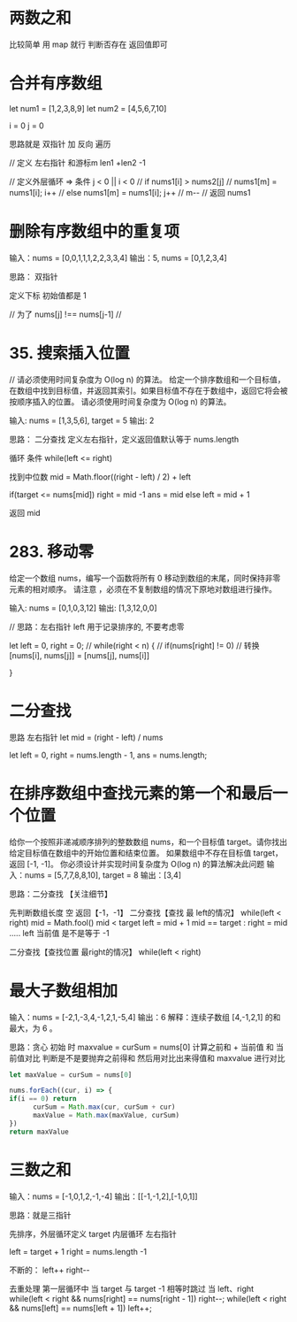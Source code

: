 # 两数之和
比较简单 用 map 就行
判断否存在 返回值即可



# 合并有序数组
let num1 = [1,2,3,8,9]
let num2 = [4,5,6,7,10]

i = 0
j = 0

思路就是 双指针 加 反向 遍历

// 定义 左右指针 和游标m len1 +len2 -1

// 定义外层循环 => 条件 j < 0 || i < 0
// if nums1[i] > nums2[j]
//    nums1[m] = nums1[i];  i++
// else nums1[m] = nums1[i]; j++
// m--
// 返回 nums1


# 删除有序数组中的重复项
输入：nums = [0,0,1,1,1,2,2,3,3,4]
输出：5, nums = [0,1,2,3,4]

思路：
双指针

定义下标 初始值都是 1

// 为了 nums[j] !== nums[j-1]
// 


# 35. 搜索插入位置
// 请必须使用时间复杂度为 O(log n) 的算法。
给定一个排序数组和一个目标值，在数组中找到目标值，并返回其索引。如果目标值不存在于数组中，返回它将会被按顺序插入的位置。
请必须使用时间复杂度为 O(log n) 的算法。

输入: nums = [1,3,5,6], target = 5
输出: 2

思路： 二分查找
定义左右指针，定义返回值默认等于 nums.length

循环 条件 while(left <= right)

找到中位数 mid = Math.floor((right - left) / 2) + left

if(target <= nums[mid]) 
    right = mid -1
    ans = mid
else 
    left = mid + 1

返回 mid

# 283. 移动零
给定一个数组 nums，编写一个函数将所有 0 移动到数组的末尾，同时保持非零元素的相对顺序。
请注意 ，必须在不复制数组的情况下原地对数组进行操作。

输入: nums = [0,1,0,3,12]
输出: [1,3,12,0,0]

// 思路：左右指针 left 用于记录排序的, 不要考虑零

let left = 0, right = 0;
// while(right < n) {
//   if(nums[right] != 0) 
//    转换 [nums[i], nums[j]] = [nums[j], nums[i]]

}

# 二分查找
思路 左右指针 
let mid = (right - left) / nums

let left = 0, right = nums.length - 1, ans = nums.length;

# 在排序数组中查找元素的第一个和最后一个位置
给你一个按照非递减顺序排列的整数数组 nums，和一个目标值 target。请你找出给定目标值在数组中的开始位置和结束位置。
如果数组中不存在目标值 target，返回 [-1, -1]。
你必须设计并实现时间复杂度为 O(log n) 的算法解决此问题
输入：nums = [5,7,7,8,8,10], target = 8
输出：[3,4]

思路：二分查找 【关注细节】

先判断数组长度 空 返回【-1，-1】
二分查找【查找 最 left的情况】
   while(left < right) 
    mid = Math.fool()
    mid < target left = mid + 1  mid == target : right = mid  .....
   left 当前值 是不是等于 -1

二分查找【查找位置 最right的情况】
   while(left < right) 

 # 最大子数组相加
输入：nums = [-2,1,-3,4,-1,2,1,-5,4]
输出：6
解释：连续子数组 [4,-1,2,1] 的和最大，为 6 。

思路：贪心
      初始 时 maxvalue =  curSum = nums[0]
      计算之前和 + 当前值 和 当前值对比 判断是不是要抛弃之前得和
      然后用对比出来得值和 maxvalue 进行对比

```js
let maxValue = curSum = nums[0]

nums.forEach((cur, i) => {
if(i == 0) return
      curSum = Math.max(cur, curSum + cur)
      maxValue = Math.max(maxValue, curSum)
})
return maxValue
```
# 三数之和

输入：nums = [-1,0,1,2,-1,-4]
输出：[[-1,-1,2],[-1,0,1]]


思路：就是三指针

先排序，外层循环定义 target 
内层循环 左右指针

left = target + 1
right = nums.length -1

不断的：
left++ 
right--

去重处理
第一层循环中
当 target 与 target -1 相等时跳过
当 left、right
while(left < right && nums[right] == nums[right - 1]) right--;
while(left < right && nums[left] == nums[left + 1]) left++;